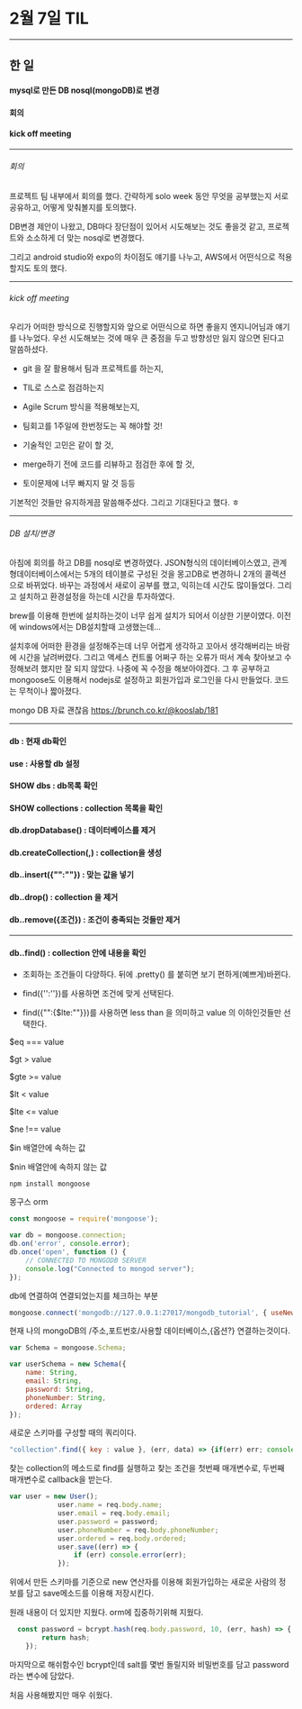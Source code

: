 # 2월 7일 TIL

------

## 한 일

#### mysql로 만든 DB nosql(mongoDB)로 변경

#### 회의

#### kick off meeting

------

###### 회의

프로젝트 팀 내부에서 회의를 했다. 간략하게 solo week 동안 무엇을 공부했는지 서로 공유하고, 어떻게 맞춰볼지를 토의했다.

DB변경 제안이 나왔고, DB마다 장단점이 있어서 시도해보는 것도 좋을것 같고, 프로젝트와 소소하게 더 맞는 nosql로 변경했다.

그리고 android studio와 expo의 차이점도 얘기를 나누고, AWS에서 어떤식으로 적용할지도 토의 했다.

-----

###### kick off meeting

우리가 어떠한 방식으로 진행할지와 앞으로 어떤식으로 하면 좋을지 엔지니어님과 얘기를 나누었다. 우선 시도해보는 것에 매우 큰 중점을 두고 방향성만 잃지 않으면 된다고 말씀하셨다. 

- git 을 잘 활용해서 팀과 프로젝트를 하는지,

- TIL로 스스로 점검하는지

- Agile Scrum 방식을 적용해보는지,

- 팀회고를 1주일에 한번정도는 꼭 해야할 것!

- 기술적인 고민은 같이 할 것, 

- merge하기 전에 코드를 리뷰하고 점검한 후에 할 것, 

- 토이문제에 너무 빠지지 말 것 등등

기본적인 것들만 유지하게끔 말씀해주셨다. 그리고 기대된다고 했다. ㅎ 

------

###### DB 설치/변경

아침에 회의를 하고 DB를 nosql로 변경하였다. JSON형식의 데이터베이스였고, 관계형데이터베이스에서는 5개의 테이블로 구성된 것을 몽고DB로 변경하니 2개의 콜렉션으로 바뀌었다. 바꾸는 과정에서 새로이 공부를 했고, 익히는데 시간도 많이들었다. 그리고 설치하고 환경설정을 하는데 시간을 투자하였다.

brew를 이용해 한번에 설치하는것이 너무 쉽게 설치가 되어서 이상한 기분이였다.  이전에 windows에서는 DB설치할때 고생했는데...

설치후에 어떠한 환경을 설정해주는데 너무 어렵게 생각하고 꼬아서 생각해버리는 바람에 시간을 날려버렸다. 그리고 액세스 컨트롤 어쩌구 하는 오류가 떠서 계속 찾아보고 수정해보려 했지만 잘 되지 않았다. 나중에 꼭 수정을 해보아야겠다. 그 후 공부하고 mongoose도 이용해서 nodejs로 설정하고 회원가입과 로그인을 다시 만들었다. 코드는 무척이나 짧아졌다.

mongo DB
자료 괜찮음 https://brunch.co.kr/@kooslab/181

------

#### db : 현재 db확인

#### use <database> : 사용할 db 설정

#### SHOW dbs : db목록 확인

#### SHOW collections : collection 목록을 확인

#### db.dropDatabase() : 데이터베이스를 제거

#### db.createCollection(<name>,<options>) : collection을 생성

#### db.<collection>.insert({"<key>":"<value>"}) : 맞는 값을 넣기

#### db.<collection>.drop() : collection 을 제거

#### db.<collection>.remove({조건}) : 조건이 충족되는 것들만 제거

------

#### db.<collection>.find() : collection 안에 내용을 확인

- 조회하는 조건들이 다양하다. 뒤에 .pretty() 를 붙히면 보기 편하게(예쁘게)바뀐다.

- find({'<key>':'<value>'})를 사용하면 조건에 맞게 선택된다.

- find({"<key>":{$lte:"<value>"}})를 사용하면 less than 을 의미하고 value 의 이하인것들만 선택한다.

$eq === value

$gt > value

$gte >= value

$lt < value

$lte <= value

$ne !== value

$in 배열안에 속하는 값

$nin 배열안에 속하지 않는 값

```
npm install mongoose
```
몽구스 orm

```javascript
const mongoose = require('mongoose');
```
```javascript
var db = mongoose.connection;
db.on('error', console.error);
db.once('open', function () {
    // CONNECTED TO MONGODB SERVER
    console.log("Connected to mongod server");
});
```
db에 연결하여 연결되었는지를 체크하는 부분

```javascript
mongoose.connect('mongodb://127.0.0.1:27017/mongodb_tutorial', { useNewUrlParser: true });
```
현재 나의 mongoDB의 /주소,포트번호/사용할 데이터베이스,{옵션?} 연결하는것이다.

```javascript
var Schema = mongoose.Schema;

var userSchema = new Schema({
    name: String,
    email: String,
    password: String,
    phoneNumber: String,
    ordered: Array
});

```

새로운 스키마를 구성할 때의 쿼리이다.

```javascript
"collection".find({ key : value }, (err, data) => {if(err) err; console.log(data)})
```

찾는 collection의 메소드로 find를 실행하고 찾는 조건을 첫번째 매개변수로, 두번째 매개변수로 callback을 받는다.

```javascript
var user = new User();
            user.name = req.body.name;
            user.email = req.body.email;
            user.password = password;
            user.phoneNumber = req.body.phoneNumber;
            user.ordered = req.body.ordered;
            user.save((err) => {
                if (err) console.error(err);
            });
```

위에서 만든 스키마를 기준으로 new 연산자를 이용해 회원가입하는 새로운 사람의 정보를 담고 save메소드를 이용해 저장시킨다.

원래 내용이 더 있지만 지웠다. orm에 집중하기위해 지웠다.

```javascript
  const password = bcrypt.hash(req.body.password, 10, (err, hash) => {
        return hash;
    });
```

마지막으로 해쉬함수인 bcrypt인데 salt를 몇번 돌릴지와 비밀번호를 담고 password라는 변수에 담았다.

처음 사용해봤지만 매우 쉬웠다.

